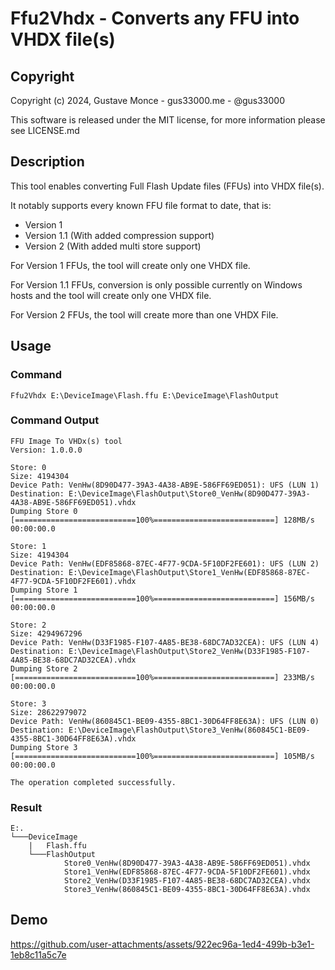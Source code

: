 # Ffu2Vhdx - Converts any FFU into VHDX file(s)

## Copyright

Copyright (c) 2024, Gustave Monce - gus33000.me - @gus33000

This software is released under the MIT license, for more information please see LICENSE.md

## Description

This tool enables converting Full Flash Update files (FFUs) into VHDX file(s).

It notably supports every known FFU file format to date, that is:

- Version 1
- Version 1.1 (With added compression support)
- Version 2 (With added multi store support)

For Version 1 FFUs, the tool will create only one VHDX file.

For Version 1.1 FFUs, conversion is only possible currently on Windows hosts and the tool will create only one VHDX file.

For Version 2 FFUs, the tool will create more than one VHDX File.

## Usage

### Command

```batch
Ffu2Vhdx E:\DeviceImage\Flash.ffu E:\DeviceImage\FlashOutput
```

### Command Output

```batch
FFU Image To VHDx(s) tool
Version: 1.0.0.0

Store: 0
Size: 4194304
Device Path: VenHw(8D90D477-39A3-4A38-AB9E-586FF69ED051): UFS (LUN 1)
Destination: E:\DeviceImage\FlashOutput\Store0_VenHw(8D90D477-39A3-4A38-AB9E-586FF69ED051).vhdx
Dumping Store 0
[===========================100%===========================] 128MB/s 00:00:00.0

Store: 1
Size: 4194304
Device Path: VenHw(EDF85868-87EC-4F77-9CDA-5F10DF2FE601): UFS (LUN 2)
Destination: E:\DeviceImage\FlashOutput\Store1_VenHw(EDF85868-87EC-4F77-9CDA-5F10DF2FE601).vhdx
Dumping Store 1
[===========================100%===========================] 156MB/s 00:00:00.0

Store: 2
Size: 4294967296
Device Path: VenHw(D33F1985-F107-4A85-BE38-68DC7AD32CEA): UFS (LUN 4)
Destination: E:\DeviceImage\FlashOutput\Store2_VenHw(D33F1985-F107-4A85-BE38-68DC7AD32CEA).vhdx
Dumping Store 2
[===========================100%===========================] 233MB/s 00:00:00.0

Store: 3
Size: 28622979072
Device Path: VenHw(860845C1-BE09-4355-8BC1-30D64FF8E63A): UFS (LUN 0)
Destination: E:\DeviceImage\FlashOutput\Store3_VenHw(860845C1-BE09-4355-8BC1-30D64FF8E63A).vhdx
Dumping Store 3
[===========================100%===========================] 105MB/s 00:00:00.0

The operation completed successfully.
```

### Result

```batch
E:.
└───DeviceImage
    |   Flash.ffu
    └───FlashOutput
            Store0_VenHw(8D90D477-39A3-4A38-AB9E-586FF69ED051).vhdx
            Store1_VenHw(EDF85868-87EC-4F77-9CDA-5F10DF2FE601).vhdx
            Store2_VenHw(D33F1985-F107-4A85-BE38-68DC7AD32CEA).vhdx
            Store3_VenHw(860845C1-BE09-4355-8BC1-30D64FF8E63A).vhdx
```

## Demo

https://github.com/user-attachments/assets/922ec96a-1ed4-499b-b3e1-1eb8c11a5c7e
